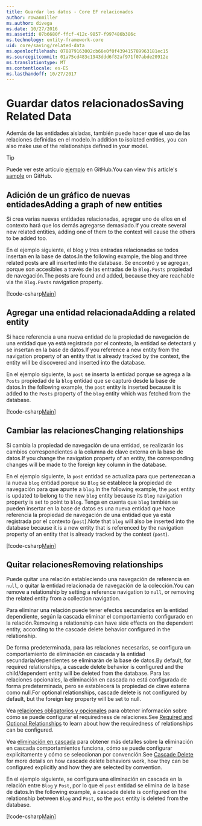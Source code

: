 ```yaml
---
title: Guardar los datos - Core EF relacionados
author: rowanmiller
ms.author: divega
ms.date: 10/27/2016
ms.assetid: 07b6680f-ffcf-412c-9857-f997486b386c
ms.technology: entity-framework-core
uid: core/saving/related-data
ms.openlocfilehash: 078879163002cb66e0f0f439415789963181ec15
ms.sourcegitcommit: 01a75cd483c1943ddd6f82af971f07abde20912e
ms.translationtype: MT
ms.contentlocale: es-ES
ms.lasthandoff: 10/27/2017
---
```

# <a name="saving-related-data"></a><span data-ttu-id="1ab77-102">Guardar datos relacionados</span><span class="sxs-lookup"><span data-stu-id="1ab77-102">Saving Related Data</span></span>

<span data-ttu-id="1ab77-103">Además de las entidades aisladas, también puede hacer que el uso de las relaciones definidas en el modelo.</span><span class="sxs-lookup"><span data-stu-id="1ab77-103">In addition to isolated entities, you can also make use of the relationships defined in your model.</span></span>

> [!TIP]  
> <span data-ttu-id="1ab77-104">Puede ver este artículo [ejemplo](https://github.com/aspnet/EntityFramework.Docs/tree/master/samples/core/Saving/Saving/RelatedData/) en GitHub.</span><span class="sxs-lookup"><span data-stu-id="1ab77-104">You can view this article's [sample](https://github.com/aspnet/EntityFramework.Docs/tree/master/samples/core/Saving/Saving/RelatedData/) on GitHub.</span></span>

## <a name="adding-a-graph-of-new-entities"></a><span data-ttu-id="1ab77-105">Adición de un gráfico de nuevas entidades</span><span class="sxs-lookup"><span data-stu-id="1ab77-105">Adding a graph of new entities</span></span>

<span data-ttu-id="1ab77-106">Si crea varias nuevas entidades relacionadas, agregar uno de ellos en el contexto hará que los demás agregarse demasiado.</span><span class="sxs-lookup"><span data-stu-id="1ab77-106">If you create several new related entities, adding one of them to the context will cause the others to be added too.</span></span>

<span data-ttu-id="1ab77-107">En el ejemplo siguiente, el blog y tres entradas relacionadas se todos insertan en la base de datos.</span><span class="sxs-lookup"><span data-stu-id="1ab77-107">In the following example, the blog and three related posts are all inserted into the database.</span></span> <span data-ttu-id="1ab77-108">Se encontró y se agregan, porque son accesibles a través de las entradas de la `Blog.Posts` propiedad de navegación.</span><span class="sxs-lookup"><span data-stu-id="1ab77-108">The posts are found and added, because they are reachable via the `Blog.Posts` navigation property.</span></span>

[!code-csharp[Main](../../../samples/core/Saving/Saving/RelatedData/Sample.cs#AddingGraphOfEntities)]

## <a name="adding-a-related-entity"></a><span data-ttu-id="1ab77-109">Agregar una entidad relacionada</span><span class="sxs-lookup"><span data-stu-id="1ab77-109">Adding a related entity</span></span>

<span data-ttu-id="1ab77-110">Si hace referencia a una nueva entidad de la propiedad de navegación de una entidad que ya está registrada por el contexto, la entidad se detectará y se insertan en la base de datos.</span><span class="sxs-lookup"><span data-stu-id="1ab77-110">If you reference a new entity from the navigation property of an entity that is already tracked by the context, the entity will be discovered and inserted into the database.</span></span>

<span data-ttu-id="1ab77-111">En el ejemplo siguiente, la `post` se inserta la entidad porque se agrega a la `Posts` propiedad de la `blog` entidad que se capturó desde la base de datos.</span><span class="sxs-lookup"><span data-stu-id="1ab77-111">In the following example, the `post` entity is inserted because it is added to the `Posts` property of the `blog` entity which was fetched from the database.</span></span>

[!code-csharp[Main](../../../samples/core/Saving/Saving/RelatedData/Sample.cs#AddingRelatedEntity)]

## <a name="changing-relationships"></a><span data-ttu-id="1ab77-112">Cambiar las relaciones</span><span class="sxs-lookup"><span data-stu-id="1ab77-112">Changing relationships</span></span>

<span data-ttu-id="1ab77-113">Si cambia la propiedad de navegación de una entidad, se realizarán los cambios correspondientes a la columna de clave externa en la base de datos.</span><span class="sxs-lookup"><span data-stu-id="1ab77-113">If you change the navigation property of an entity, the corresponding changes will be made to the foreign key column in the database.</span></span>

<span data-ttu-id="1ab77-114">En el ejemplo siguiente, la `post` entidad se actualiza para que pertenezcan a la nueva `blog` entidad porque su `Blog` se establece la propiedad de navegación para que apunte a `blog`.</span><span class="sxs-lookup"><span data-stu-id="1ab77-114">In the following example, the `post` entity is updated to belong to the new `blog` entity because its `Blog` navigation property is set to point to `blog`.</span></span> <span data-ttu-id="1ab77-115">Tenga en cuenta que `blog` también se pueden insertar en la base de datos es una nueva entidad que hace referencia la propiedad de navegación de una entidad que ya está registrada por el contexto (`post`).</span><span class="sxs-lookup"><span data-stu-id="1ab77-115">Note that `blog` will also be inserted into the database because it is a new entity that is referenced by the navigation property of an entity that is already tracked by the context (`post`).</span></span>

[!code-csharp[Main](../../../samples/core/Saving/Saving/RelatedData/Sample.cs#ChangingRelationships)]

## <a name="removing-relationships"></a><span data-ttu-id="1ab77-116">Quitar relaciones</span><span class="sxs-lookup"><span data-stu-id="1ab77-116">Removing relationships</span></span>

<span data-ttu-id="1ab77-117">Puede quitar una relación estableciendo una navegación de referencia en `null`, o quitar la entidad relacionada de navegación de la colección.</span><span class="sxs-lookup"><span data-stu-id="1ab77-117">You can remove a relationship by setting a reference navigation to `null`, or removing the related entity from a collection navigation.</span></span>

<span data-ttu-id="1ab77-118">Para eliminar una relación puede tener efectos secundarios en la entidad dependiente, según la cascada eliminar el comportamiento configurado en la relación.</span><span class="sxs-lookup"><span data-stu-id="1ab77-118">Removing a relationship can have side effects on the dependent entity, according to the cascade delete behavior configured in the relationship.</span></span>

<span data-ttu-id="1ab77-119">De forma predeterminada, para las relaciones necesarias, se configura un comportamiento de eliminación en cascada y la entidad secundaria/dependientes se eliminarán de la base de datos.</span><span class="sxs-lookup"><span data-stu-id="1ab77-119">By default, for required relationships, a cascade delete behavior is configured and the child/dependent entity will be deleted from the database.</span></span> <span data-ttu-id="1ab77-120">Para las relaciones opcionales, la eliminación en cascada no está configurada de forma predeterminada, pero se establecerá la propiedad de clave externa como null.</span><span class="sxs-lookup"><span data-stu-id="1ab77-120">For optional relationships, cascade delete is not configured by default, but the foreign key property will be set to null.</span></span>

<span data-ttu-id="1ab77-121">Vea [relaciones obligatorios y opcionales](../modeling/relationships.md#required-and-optional-relationships) para obtener información sobre cómo se puede configurar el requiredness de relaciones.</span><span class="sxs-lookup"><span data-stu-id="1ab77-121">See [Required and Optional Relationships](../modeling/relationships.md#required-and-optional-relationships) to learn about how the requiredness of relationships can be configured.</span></span>

<span data-ttu-id="1ab77-122">Vea [eliminación en cascada](cascade-delete.md) para obtener más detalles sobre la eliminación en cascada comportamientos funciona, cómo se puede configurar explícitamente y cómo se seleccionan por convención.</span><span class="sxs-lookup"><span data-stu-id="1ab77-122">See [Cascade Delete](cascade-delete.md) for more details on how cascade delete behaviors work, how they can be configured explicitly and  how they are selected by convention.</span></span>

<span data-ttu-id="1ab77-123">En el ejemplo siguiente, se configura una eliminación en cascada en la relación entre `Blog` y `Post`, por lo que el `post` entidad se elimina de la base de datos.</span><span class="sxs-lookup"><span data-stu-id="1ab77-123">In the following example, a cascade delete is configured on the relationship between `Blog` and `Post`, so the `post` entity is deleted from the database.</span></span>

[!code-csharp[Main](../../../samples/core/Saving/Saving/RelatedData/Sample.cs#RemovingRelationships)]
